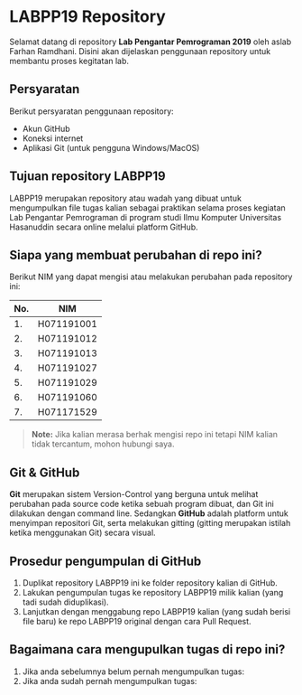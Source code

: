 # LABPP19 Repository

Selamat datang di repository **Lab Pengantar Pemrograman 2019** oleh aslab Farhan Ramdhani. Disini akan dijelaskan penggunaan repository untuk membantu proses kegitatan lab.

## Persyaratan
Berikut persyaratan penggunaan repository:
 - Akun GitHub
 - Koneksi internet
 - Aplikasi Git (untuk pengguna Windows/MacOS)

## Tujuan repository LABPP19
LABPP19 merupakan repository atau wadah yang dibuat untuk mengumpulkan file tugas kalian sebagai praktikan selama proses kegiatan Lab Pengantar Pemrograman di program studi Ilmu Komputer Universitas Hasanuddin secara online melalui platform GitHub.

## Siapa yang membuat perubahan di repo ini?
Berikut NIM yang dapat mengisi atau melakukan perubahan pada repository ini:

| No. | NIM |
|--|--|
| 1. | H071191001 |
| 2. | H071191012 |
| 3. | H071191013 |
| 4. | H071191027 |
| 5. | H071191029 |
| 6. | H071191060 |
| 7. | H071171529 |

> **Note:** Jika kalian merasa berhak mengisi repo ini tetapi NIM kalian tidak tercantum, mohon hubungi saya.

## Git & GitHub
**Git** merupakan sistem Version-Control yang berguna untuk melihat perubahan pada source code ketika sebuah program dibuat, dan Git ini dilakukan dengan command line. 
Sedangkan **GitHub** adalah platform untuk menyimpan repositori Git, serta melakukan gitting (gitting merupakan istilah ketika menggunakan Git) secara visual.

## Prosedur pengumpulan di GitHub
1. Duplikat repository LABPP19 ini ke folder repository kalian di GitHub.
2. Lakukan pengumpulan tugas ke repository LABPP19 milik kalian (yang tadi sudah diduplikasi).
3. Lanjutkan dengan menggabung repo LABPP19 kalian (yang sudah berisi file baru) ke repo LABPP19 original dengan cara Pull Request.

## Bagaimana cara mengupulkan tugas di repo ini?
1. Jika anda sebelumnya belum pernah mengumpulkan tugas:
2. Jika anda sudah pernah mengumpulkan tugas:
